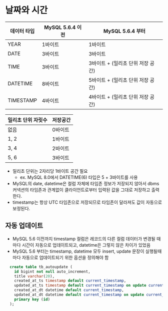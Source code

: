 # 날짜와 시간
|데이터 타입|MySQL 5.6.4 이전|MySQL 5.6.4 부터|
|------|---|---|
|YEAR|1바이트|1바이트|
|DATE|3바이트|3바이트|
|TIME|3바이트|3바이트 + (밀리초 단위 저장 공간)|
|DATETIME|8바이트|5바이트 + (밀리초 단위 저장 공간)|
|TIMESTAMP|4바이트|4바이트 + (밀리초 단위 저장 공간)|

|밀리초 단위 자릿수|저장공간|
|------|---|
|없음|0바이트|
|1, 2|1바이트|
|3, 4|2바이트|
|5, 6|3바이트|
- 밀리초 단위는 2자리당 1바이트 공간 필요
  - ex. MySQL 8.0에서 DATETIME(6) 타입은 5 + 3바이트를 사용
- MySQL의 date, datetime은 컬럼 자체에 타임존 정보가 저장되지 않아서 dbms 커넥션의 타임존과 관계없이 클라이언트로부터 입력된 값을 그대로 저장하고 출력한다.
- timestamp는 항상 UTC 타임존으로 저장되므로 타임존이 달라져도 값이 자동으로 보정된다.

## 자동 업데이트
- MySQL 5.6 이전까지 timestamp 컬럼은 레코드의 다른 컬럼 데이터가 변경될 때마다 시간이 자동으로 업데이트되고, datetime은 그렇지 않은 차이가 있었음
- MySQL 5.6 부터는 timestamp, datetime 모두 insert, update 문장이 실행될때마다 자동으로 업데이트되기 위한 옵션을 정의해야 함

```sql
  create table tb_autoupdate (
    id bigint not null auto_increment,
    title varchar(20),
    created_at_ts timestamp default current_timestamp,
    updated_at_ts timestamp default current_timestamp on update current_timestamp,
    created_at_dt datetime default current_timestamp,
    updated_at_dt datetime default current_timestamp on update current_timestamp,
    primary key (id)
  );
```
